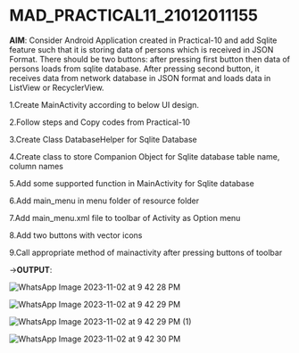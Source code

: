 # MAD_PRACTICAL11_21012011155

**AIM**:
Consider Android Application created in Practical-10 and add Sqlite feature such that it is storing data of persons which is received in JSON Format. There should be two buttons: after pressing first button then data of persons loads from sqlite database. After pressing second button, it receives data from network database in JSON format and loads data in ListView or RecyclerView.

1.Create MainActivity according to below UI design.

2.Follow steps and Copy codes from Practical-10

3.Create Class DatabaseHelper for Sqlite Database

4.Create class to store Companion Object for Sqlite database table name, column names

5.Add some supported function in MainActivity for Sqlite database

6.Add main_menu in menu folder of resource folder

7.Add main_menu.xml file to toolbar of Activity as Option menu

8.Add two buttons with vector icons

9.Call appropriate method of mainactivity after pressing buttons of toolbar

->**OUTPUT**:

![WhatsApp Image 2023-11-02 at 9 42 28 PM](https://github.com/Parth1820/MAD_PRACTICAL11_21012011155/assets/139493808/f768a3d9-7a8f-42ac-8f08-3baad9ded8e7)

![WhatsApp Image 2023-11-02 at 9 42 29 PM](https://github.com/Parth1820/MAD_PRACTICAL11_21012011155/assets/139493808/6f9f74e0-4e64-4249-8442-00be25af1d34)

![WhatsApp Image 2023-11-02 at 9 42 29 PM (1)](https://github.com/Parth1820/MAD_PRACTICAL11_21012011155/assets/139493808/899f47f4-2a6f-41a0-bca8-f55273fbcdad)

![WhatsApp Image 2023-11-02 at 9 42 30 PM](https://github.com/Parth1820/MAD_PRACTICAL11_21012011155/assets/139493808/639ba136-465f-420f-82d8-41e1b1d89ee9)




